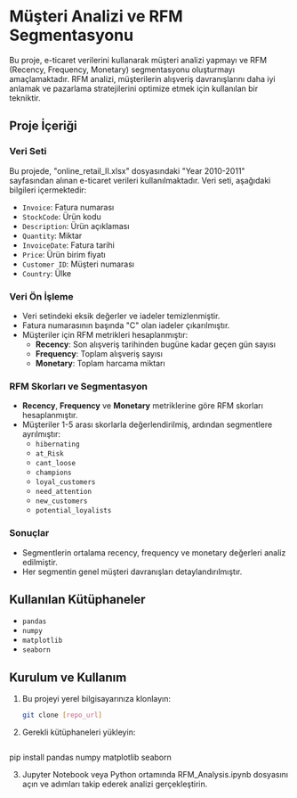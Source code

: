 # Müşteri Analizi ve RFM Segmentasyonu

Bu proje, e-ticaret verilerini kullanarak müşteri analizi yapmayı ve RFM (Recency, Frequency, Monetary) segmentasyonu oluşturmayı amaçlamaktadır. RFM analizi, müşterilerin alışveriş davranışlarını daha iyi anlamak ve pazarlama stratejilerini optimize etmek için kullanılan bir tekniktir.

## Proje İçeriği

### Veri Seti

Bu projede, "online_retail_II.xlsx" dosyasındaki "Year 2010-2011" sayfasından alınan e-ticaret verileri kullanılmaktadır. Veri seti, aşağıdaki bilgileri içermektedir:

- `Invoice`: Fatura numarası
- `StockCode`: Ürün kodu
- `Description`: Ürün açıklaması
- `Quantity`: Miktar
- `InvoiceDate`: Fatura tarihi
- `Price`: Ürün birim fiyatı
- `Customer ID`: Müşteri numarası
- `Country`: Ülke

### Veri Ön İşleme

- Veri setindeki eksik değerler ve iadeler temizlenmiştir.
- Fatura numarasının başında "C" olan iadeler çıkarılmıştır.
- Müşteriler için RFM metrikleri hesaplanmıştır:
  - **Recency**: Son alışveriş tarihinden bugüne kadar geçen gün sayısı
  - **Frequency**: Toplam alışveriş sayısı
  - **Monetary**: Toplam harcama miktarı

### RFM Skorları ve Segmentasyon

- **Recency**, **Frequency** ve **Monetary** metriklerine göre RFM skorları hesaplanmıştır.
- Müşteriler 1-5 arası skorlarla değerlendirilmiş, ardından segmentlere ayrılmıştır:
  - `hibernating`
  - `at_Risk`
  - `cant_loose`
  - `champions`
  - `loyal_customers`
  - `need_attention`
  - `new_customers`
  - `potential_loyalists`

### Sonuçlar

- Segmentlerin ortalama recency, frequency ve monetary değerleri analiz edilmiştir.
- Her segmentin genel müşteri davranışları detaylandırılmıştır.

## Kullanılan Kütüphaneler

- `pandas`
- `numpy`
- `matplotlib`
- `seaborn`

## Kurulum ve Kullanım

1. Bu projeyi yerel bilgisayarınıza klonlayın:
   ```bash
   git clone [repo_url]

2. Gerekli kütüphaneleri yükleyin:
   ```bash
pip install pandas numpy matplotlib seaborn

3. Jupyter Notebook veya Python ortamında RFM_Analysis.ipynb dosyasını açın ve adımları takip ederek analizi gerçekleştirin.

